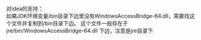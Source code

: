     
对idea的支持：  
    如果JDK环境变量/bin目录下边里没有WindowsAccessBridge-64.dll，需要找这个文件并复制到/bin目录下边。
    这个文件一般存在于 jre/bin/WindowsAccessBridge-64.dll 下边，注意是jre目录下
